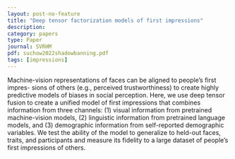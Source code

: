 ```yaml
---
layout: post-no-feature
title: "Deep tensor factorization models of first impressions"
description:
category: papers
type: Paper
journal: SVRHM
pdf: suchow2022shadowbanning.pdf
tags: [impressions]
---
```


Machine-vision representations of faces can be aligned to people’s first impres- sions of others (e.g., perceived trustworthiness) to create highly predictive models of biases in social perception. Here, we use deep tensor fusion to create a unified model of first impressions that combines information from three channels: (1) visual information from pretrained machine-vision models, (2) linguistic information from pretrained language models, and (3) demographic information from self-reported demographic variables. We test the ability of the model to generalize to held-out faces, traits, and participants and measure its fidelity to a large dataset of people’s first impressions of others.